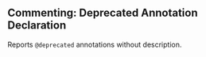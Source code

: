## Commenting: Deprecated Annotation Declaration

Reports `@deprecated` annotations without description.